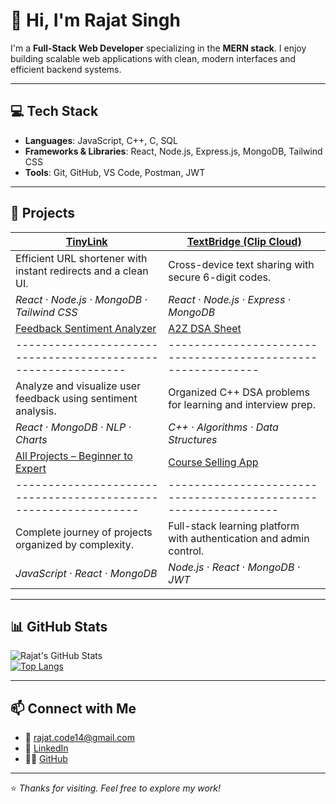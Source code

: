 # 👋 Hi, I'm Rajat Singh

I'm a **Full-Stack Web Developer** specializing in the **MERN stack**. I enjoy building scalable web applications with clean, modern interfaces and efficient backend systems.

---

## 💻 Tech Stack

- **Languages**: JavaScript, C++, C, SQL  
- **Frameworks & Libraries**: React, Node.js, Express.js, MongoDB, Tailwind CSS  
- **Tools**: Git, GitHub, VS Code, Postman, JWT  

---

## 🚀 Projects

| [TinyLink](https://github.com/Therajat14/TinyLink) | [TextBridge (Clip Cloud)](https://github.com/Therajat14/Clip-Cloud---Anonymous-Share-By-just-6-digit-Code) |
| -------------------------------------------------- | --------------------------------------------------------------- |
| Efficient URL shortener with instant redirects and a clean UI. | Cross-device text sharing with secure 6-digit codes. |
| *React · Node.js · MongoDB · Tailwind CSS* | *React · Node.js · Express · MongoDB* |
| [Feedback Sentiment Analyzer](https://github.com/Therajat14/Feedback-Sentiment-Analyzer-App) | [A2Z DSA Sheet](https://github.com/Therajat14/A2Z-DSA-Sheet) |
| ------------------------------------------------------------- | ------------------------------------------------------------ |
| Analyze and visualize user feedback using sentiment analysis. | Organized C++ DSA problems for learning and interview prep. |
| *React · MongoDB · NLP · Charts* | *C++ · Algorithms · Data Structures* |
| [All Projects – Beginner to Expert](https://github.com/Therajat14/All-Projects---Beginner-to-Expert) | [Course Selling App](https://github.com/Therajat14/Course-Selling-App) |
| --------------------------------------------------------------- | --------------------------------------------------------------- |
| Complete journey of projects organized by complexity. | Full-stack learning platform with authentication and admin control. |
| *JavaScript · React · MongoDB* | *Node.js · React · MongoDB · JWT* |

---

## 📊 GitHub Stats

![Rajat's GitHub Stats](https://github-readme-stats.vercel.app/api?username=Therajat14&show_icons=true&theme=radical&hide=prs)  
[![Top Langs](https://github-readme-stats.vercel.app/api/top-langs/?username=Therajat14&layout=compact&theme=radical)](https://github.com/Therajat14)

---

## 📫 Connect with Me

- 📧 [rajat.code14@gmail.com](mailto:rajat.code14@gmail.com)  
- 💼 [LinkedIn](https://www.linkedin.com/in/rajatcode14)  
- 🧑‍💻 [GitHub](https://github.com/Therajat14)

---

⭐ *Thanks for visiting. Feel free to explore my work!*
